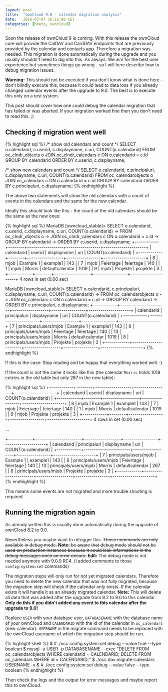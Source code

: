 ```yaml
---
layout: post
title:  "ownCloud 9.0 - calendar migration analysis"
date:   2016-03-07 16:11:00 CET
categories: [howto, owncloud]
---
```


Soon the release of ownCloud 9 is coming. With this release the ownCloud core will provide the CalDAV and CardDAV endpoints that are previously provided by the calendar and contacts app. Therefore a migration was needed. This migration is done automatically during the upgrade and you usually shouldn't need to dig into this. As always: We aim for the best user experience but sometimes things go wrong - so I will here describe how to debug migration issues.

**Warning:** This should not be executed if you don't know what is done here - don't blindly execute this, because it could lead to data loss if you already changed calendar events after the upgrade to 9.0. The best is to execute this only on a test system.

This post should cover how one could debug the calendar migration that has failed or was aborted. If your migration worked fine then you don't need to read this. ;)

## Checking if migration went well

{% highlight sql %}
/* show old calendars and count */
SELECT o.calendarid, c.userid, c.displayname, c.uri, COUNT(o.calendarid)
FROM oc_clndr_objects o
JOIN oc_clndr_calendars c ON o.calendarid = c.id
GROUP BY calendarid
ORDER BY c.userid, c.displayname;

/* show new calendars and count */
SELECT o.calendarid, c.principaluri, c.displayname, c.uri, COUNT(o.calendarid)
FROM oc_calendarobjects o
JOIN oc_calendars c ON o.calendarid = c.id
GROUP BY calendarid
ORDER BY c.principaluri, c.displayname;
{% endhighlight %}

The above two statements will show the old calendars with a count of events in the calendars and the same for the new calendar.

Ideally this should look like this - the count of the old calendars should be the same as the new ones:

{% highlight sql %}
MariaDB [owncloud_stable]> SELECT o.calendarid, c.userid, c.displayname, c.uri, COUNT(o.calendarid)
    -> FROM oc_clndr_objects o
    -> JOIN oc_clndr_calendars c ON o.calendarid = c.id
    -> GROUP BY calendarid
    -> ORDER BY c.userid, c.displayname;
+------------+--------+------------------+-----------------+---------------------+
| calendarid | userid | displayname      | uri             | COUNT(o.calendarid) |
+------------+--------+------------------+-----------------+---------------------+
|          8 | mjob   | Example 1        | example1        |                 143 |
|          7 | mjob   | Feiertage        | feiertage       |                 140 |
|          1 | mjob   | Morris           | defaultcalendar |                1019 |
|          9 | mjob   | Projekte         | projekte        |                   3 |
+------------+--------+------------------+-----------------+---------------------+
4 rows in set (0.00 sec)

MariaDB [owncloud_stable]> SELECT o.calendarid, c.principaluri, c.displayname, c.uri, COUNT(o.calendarid)
    -> FROM oc_calendarobjects o
    -> JOIN oc_calendars c ON o.calendarid = c.id
    -> GROUP BY calendarid
    -> ORDER BY c.principaluri, c.displayname;
+------------+-----------------------+------------------+-----------------+---------------------+
| calendarid | principaluri          | displayname      | uri             | COUNT(o.calendarid) |
+------------+-----------------------+------------------+-----------------+---------------------+
|          7 | principals/users/mjob | Example 1        | example1        |                 143 |
|          6 | principals/users/mjob | Feiertage        | feiertage       |                 140 |
|         13 | principals/users/mjob | Morris           | defaultcalendar |                1019 |
|          8 | principals/users/mjob | Projekte         | projekte        |                   3 |
+------------+-----------------------+------------------+-----------------+---------------------+
{% endhighlight %}

If this is the case: Stop reading and be happy that everything worked well. :)

If the count is not the same it looks like this (the calendar `Morris` holds 1019 entries in the old table but only 267 in the new table):

{% highlight sql %}
+------------+--------+------------------+-----------------+---------------------+
| calendarid | userid | displayname      | uri             | COUNT(o.calendarid) |
+------------+--------+------------------+-----------------+---------------------+
|          8 | mjob   | Example 1        | example1        |                 143 |
|          7 | mjob   | Feiertage        | feiertage       |                 140 |
|          1 | mjob   | Morris           | defaultcalendar |                1019 |
|          9 | mjob   | Projekte         | projekte        |                   3 |
+------------+--------+------------------+-----------------+---------------------+
4 rows in set (0.00 sec)

...

+------------+-----------------------+------------------+-----------------+---------------------+
| calendarid | principaluri          | displayname      | uri             | COUNT(o.calendarid) |
+------------+-----------------------+------------------+-----------------+---------------------+
|          7 | principals/users/mjob | Example 1        | example1        |                 143 |
|          6 | principals/users/mjob | Feiertage        | feiertage       |                 140 |
|         13 | principals/users/mjob | Morris           | defaultcalendar |                 267 |
|          8 | principals/users/mjob | Projekte         | projekte        |                   3 |
+------------+-----------------------+------------------+-----------------+---------------------+
{% endhighlight %}

This means some events are not migrated and more trouble shooting is required.

## Running the migration again

As already written this is usually done automatically during the upgrade of ownCloud 8.2 to 9.0.

Nevertheless you maybe want to retrigger this. <s>Those commands are only available in debug mode. **Note:** be aware that debug mode should not be used on production instances because it could leak informations in the debug messages once an error occurs.</s> **Edit:** The debug mode is not needed anymore with 9.0.0 RC4. (I added comments to those `config:system:set` commands)

The migration steps will only run for not yet migrated calendars. Therefore you need to delete the new calendar that was not fully migrated, because the migration step will check if the calendar only exists. If the calendar exists it will handle it as an already migrated calendar. **Note:** This will delete all data that was added after the upgrade from 8.2 to 9.0 to this calendar. **Only do this if you didn't added any event to this calendar after the upgrade to 9.0!**

Replace `USER` with your database user, `DATABASENAME` with the database name of your ownCloud and `CALENDARID` with the id of the calendar in `oc_calendars` (new calendar). `USERNAME` in the migrate command needs to be replaced with the ownCloud username of which the migration step should be run.

{% highlight shell %}
$ # ./occ config:system:set debug --value true --type boolean
$ mysql -u USER -p DATABASENAME --exec "DELETE FROM oc_calendarobjects WHERE calendarid = CALENDARID; DELETE FROM oc_calendars WHERE id = CALENDARID;"
$ ./occ dav:migrate-calendars USERNAME -v
$ # ./occ config:system:set debug --value false --type boolean
{% endhighlight %}

Then check the logs and the output for error messages and maybe report this to ownCloud.
